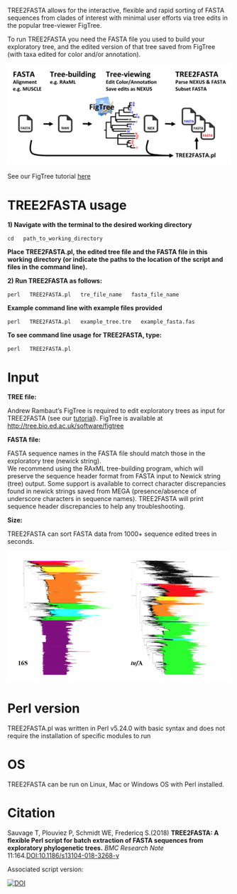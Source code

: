 
TREE2FASTA allows for the interactive, flexible and rapid sorting of FASTA sequences from clades of interest with minimal user efforts via tree edits in the popular tree-viewer FigTree.

To run TREE2FASTA you need the FASTA file you used to build your exploratory tree, and the edited version of that tree saved from FigTree (with taxa edited for color and/or annotation).

![Screenshot](figs/img4git.png)

See our FigTree tutorial [here](FigTree_Tutorial.pdf)

# TREE2FASTA usage

**1) Navigate with the terminal to the desired working directory**

```
cd   path_to_working_directory
```

**Place TREE2FASTA.pl, the edited tree file and the FASTA file in this working directory
(or indicate the paths to the location of the script and files in the command line).** 

**2) Run TREE2FASTA as follows:**

```
perl   TREE2FASTA.pl   tre_file_name   fasta_file_name
``` 

**Example command line with example files provided**

```
perl   TREE2FASTA.pl   example_tree.tre   example_fasta.fas
```

**To see command line usage for TREE2FASTA, type:**

```
perl   TREE2FASTA.pl
```

# Input

**TREE file:**

Andrew Rambaut’s FigTree is required to edit exploratory trees as input for TREE2FASTA (see our [tutorial](FigTree_Tutorial.pdf)).
FigTree is available at http://tree.bio.ed.ac.uk/software/figtree

**FASTA file:**

FASTA sequence names in the FASTA file should match those in the exploratory tree (newick string).   
We recommend using the RAxML tree-building program, which will preserve the sequence header format from FASTA input to Newick string (tree) output. Some support is available to correct character discrepancies found in newick strings saved from MEGA (presence/absence of underscore characters in sequence names). TREE2FASTA will print sequence header discrepancies to help any troubleshooting.

**Size:**

TREE2FASTA can sort FASTA data from 1000+ sequence edited trees in seconds.

![Screenshot](figs/bigtrees.png)

# Perl version

TREE2FASTA.pl was written in Perl v5.24.0 with basic syntax and does not require the installation of specific modules to run

# OS

TREE2FASTA can be run on Linux, Mac or Windows OS with Perl installed. 

# Citation

Sauvage T, Plouviez P, Schmidt WE, Fredericq S.(2018) **TREE2FASTA: A flexible Perl script for batch extraction of FASTA sequences from exploratory phylogenetic trees.** _BMC Research Note_ 11:164.[DOI:10.1186/s13104-018-3268-y](https://doi.org/10.1186/s13104-018-3268-y)

Associated script version:

[![DOI](https://zenodo.org/badge/122100035.svg)](https://zenodo.org/badge/latestdoi/122100035)
